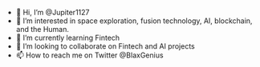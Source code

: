 - 👋 Hi, I’m @Jupiter1127
- 👀 I’m interested in space exploration, fusion technology, AI, blockchain, and the Human.
- 🌱 I’m currently learning Fintech
- 💞️ I’m looking to collaborate on Fintech and AI projects
- 📫 How to reach me on Twitter @BlaxGenius

<!---
Jupiter1127/Jupiter1127 is a ✨ special ✨ repository because its `README.md` (this file) appears on your GitHub profile.
You can click the Preview link to take a look at your changes.
--->
